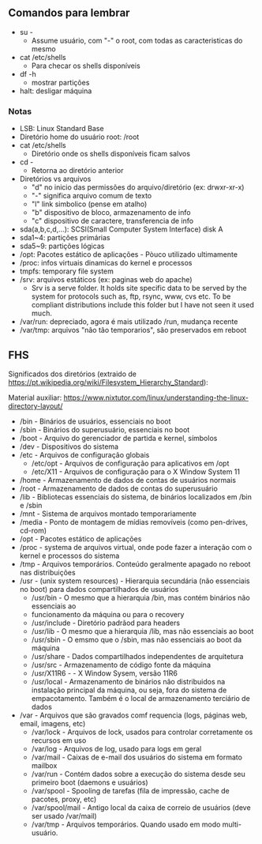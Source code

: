## Comandos para lembrar

* su - 
  * Assume usuário, com "-" o root, com todas as caracteristicas do mesmo
* cat /etc/shells
  * Para checar os shells disponíveis 
* df -h
  * mostrar partições
* halt: desligar máquina 


### Notas

* LSB: Linux Standard Base
* Diretório home do usuário root: /root
* cat /etc/shells
  * Diretório onde os shells disponíveis ficam salvos
* cd -
  * Retorna ao diretório anterior
* Diretórios vs arquivos
  * "d" no inicio das permissões do arquivo/diretório (ex: drwxr-xr-x)
  * "-" significa arquivo comum de texto
  * "l" link simbolico (pense em atalho)
  * "b" dispositivo de bloco, armazenamento de info
  * "c" dispositivo de caractere, transferencia de info
* sda(a,b,c,d,...): SCSI(Small Computer System Interface) disk A
* sda1~4: partições primárias
* sda5~9: partições lógicas
* /opt: Pacotes estático de aplicações - Pòuco utilizado ultimamente
* /proc: infos virtuais dinamicas do kernel e processos
* tmpfs: temporary file system
*  /srv: arquivos estáticos (ex: paginas web do apache)
   * Srv is a serve folder. It holds site specific data to be served by the system for protocols such as, ftp, rsync, www, cvs etc. To be compliant distributions include this folder but I have not seen it used much.
* /var/run: depreciado, agora é mais utilizado /run, mudança recente
* /var/tmp: arquivos "não tão temporarios", são preservados em reboot

## FHS

Significados dos diretórios (extraido de https://pt.wikipedia.org/wiki/Filesystem_Hierarchy_Standard):

Material auxiliar: https://www.nixtutor.com/linux/understanding-the-linux-directory-layout/

* /bin - Binários de usuários, essenciais no boot
* /sbin - Binários do superusuário, essenciais no boot
* /boot - Arquivo do gerenciador de partida e kernel, símbolos
* /dev - Dispositivos do sistema
* /etc - Arquivos de configuração globais
  *  /etc/opt - Arquivos de configuração para aplicativos em /opt
  *  /etc/X11 - Arquivos de configuração para o X Window System 11
* /home - Armazenamento de dados de contas de usuários normais
* /root - Armazenamento de dados de contas do superusuário
* /lib - Bibliotecas essenciais do sistema, de binários localizados em /bin e /sbin
* /mnt - Sistema de arquivos montado temporariamente
* /media - Ponto de montagem de mídias removíveis (como pen-drives, cd-rom)
* /opt - Pacotes estático de aplicações
* /proc - systema de arquivos virtual, onde pode fazer a interação com o kernel e processos do sistema
* /tmp - Arquivos temporários. Conteúdo geralmente apagado no reboot nas distribuições
* /usr - (unix system resources) - Hierarquia secundária (não essenciais no boot) para dados compartilhados de usuários
  *   /usr/bin - O mesmo que a hierarquia /bin, mas contém binários não essenciais ao
  *   funcionamento da máquina ou para o recovery
  *   /usr/include - Diretório padrãod para headers
  *   /usr/lib - O mesmo que a hierarquia /lib, mas não essenciais ao boot
  *   /usr/sbin - O emsmo que o /sbin, mas não essenciais ao boot da máquina
  *   /usr/share - Dados compartilhados independentes de arquitetura
  *   /usr/src - Armazenamento de código fonte da máquina
  *   /usr/X11R6 - - X Window Sysem, versão 11R6
  *   /usr/local - Armazenamento de binários não distribuidos na instalação principal da máquina, ou seja, fora do sistema de empacotamento. Também é o local de armazenamento terciário de dados
* /var - Arquivos que são gravados comf requencia (logs, páginas web, email, imagens, etc)
  *   /var/lock - Arquivos de lock, usados para controlar corretamente os recursos em uso
  *   /var/log - Arquivos de log, usado para logs em geral
  *   /var/mail - Caixas de e-mail dos usuários do sistema em formato mailbox
  *   /var/run - Contém dados sobre a execução do sistema desde seu primeiro boot (daemons e usuários)
  *   /var/spool - Spooling de tarefas (fila de impressão, cache de pacotes, proxy, etc)
  *   /var/spool/mail - Antigo local da caixa de correio de usuários (deve ser usado /var/mail)
  *   /var/tmp - Arquivos temporários. Quando usado em modo multi-usuário.